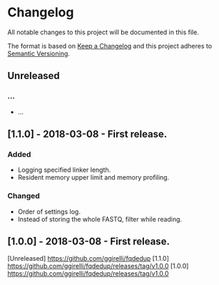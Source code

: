 # Changelog
All notable changes to this project will be documented in this file.

The format is based on [Keep a Changelog](http://keepachangelog.com/en/1.0.0/)
and this project adheres to [Semantic Versioning](http://semver.org/spec/v2.0.0.html).



## Unreleased
### ...
- ...



## [1.1.0] - 2018-03-08 - First release.
### Added
- Logging specified linker length.
- Resident memory upper limit and memory profiling.

### Changed
- Order of settings log.
- Instead of storing the whole FASTQ, filter while reading.



## [1.0.0] - 2018-03-08 - First release.



[Unreleased] https://github.com/ggirelli/fqdedup
[1.1.0] https://github.com/ggirelli/fqdedup/releases/tag/v1.0.0
[1.0.0] https://github.com/ggirelli/fqdedup/releases/tag/v1.0.0